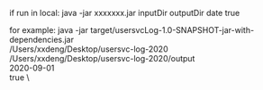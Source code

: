 if run in local:
java -jar xxxxxxx.jar inputDir outputDir date true

for example:
java -jar target/usersvcLog-1.0-SNAPSHOT-jar-with-dependencies.jar \
/Users/xxdeng/Desktop/usersvc-log-2020 \
/Users/xxdeng/Desktop/usersvc-log-2020/output \
2020-09-01 \
true \